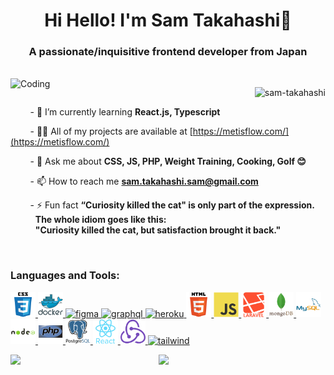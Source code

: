 <!-- [![MasterHead](https://source.unsplash.com/d4lv5slqeqY/1600x450)](https://rishavchanda.io) -->

<h1 align="center">Hi Hello! I'm Sam Takahashi👋</h1>
<h3 align="center">A passionate/inquisitive frontend developer from Japan</h3>
<br />
<img align="left" alt="Coding" width="300" src="https://media.giphy.com/media/scZPhLqaVOM1qG4lT9/giphy.gif" />

<p align="right"> <img src="https://komarev.com/ghpvc/?username=sam-takahashi&label=Profile%20views&color=0e75b6&style=flat" alt="sam-takahashi" /> </p>

&nbsp; &nbsp; &nbsp; &nbsp; - 🌱 I’m currently learning **React.js, Typescript**

&nbsp; &nbsp; &nbsp; &nbsp; - 👨‍💻 All of my projects are available at [https://metisflow.com/](https://metisflow.com/)

&nbsp; &nbsp; &nbsp; &nbsp; - 💬 Ask me about **CSS, JS, PHP, Weight Training, Cooking, Golf 😊**

&nbsp; &nbsp; &nbsp; &nbsp; - 📫 How to reach me **sam.takahashi.sam@gmail.com**

&nbsp; &nbsp; &nbsp; &nbsp; - ⚡ Fun fact **“Curiosity killed the cat" is only part of the expression.<br /> &nbsp; &nbsp; &nbsp; &nbsp; &nbsp; &nbsp;  The whole idiom goes like this: <br /> &nbsp; &nbsp; &nbsp; &nbsp; &nbsp; &nbsp;  "Curiosity killed the cat, but satisfaction brought it back."**

<p align="left">
</p>
<br />
<h3 align="left">Languages and Tools:</h3>

<p align="left"> <a href="https://www.w3schools.com/css/" target="_blank" rel="noreferrer"> <img src="https://raw.githubusercontent.com/devicons/devicon/master/icons/css3/css3-original-wordmark.svg" alt="css3" width="40" height="40"/> </a> <a href="https://www.docker.com/" target="_blank" rel="noreferrer"> <img src="https://raw.githubusercontent.com/devicons/devicon/master/icons/docker/docker-original-wordmark.svg" alt="docker" width="40" height="40"/> </a> <a href="https://www.figma.com/" target="_blank" rel="noreferrer"> <img src="https://www.vectorlogo.zone/logos/figma/figma-icon.svg" alt="figma" width="40" height="40"/> </a> <a href="https://graphql.org" target="_blank" rel="noreferrer"> <img src="https://www.vectorlogo.zone/logos/graphql/graphql-icon.svg" alt="graphql" width="40" height="40"/> </a> <a href="https://heroku.com" target="_blank" rel="noreferrer"> <img src="https://www.vectorlogo.zone/logos/heroku/heroku-icon.svg" alt="heroku" width="40" height="40"/> </a> <a href="https://www.w3.org/html/" target="_blank" rel="noreferrer"> <img src="https://raw.githubusercontent.com/devicons/devicon/master/icons/html5/html5-original-wordmark.svg" alt="html5" width="40" height="40"/> </a> <a href="https://developer.mozilla.org/en-US/docs/Web/JavaScript" target="_blank" rel="noreferrer"> <img src="https://raw.githubusercontent.com/devicons/devicon/master/icons/javascript/javascript-original.svg" alt="javascript" width="40" height="40"/> </a> <a href="https://laravel.com/" target="_blank" rel="noreferrer"> <img src="https://raw.githubusercontent.com/devicons/devicon/master/icons/laravel/laravel-plain-wordmark.svg" alt="laravel" width="40" height="40"/> </a> <a href="https://www.mongodb.com/" target="_blank" rel="noreferrer"> <img src="https://raw.githubusercontent.com/devicons/devicon/master/icons/mongodb/mongodb-original-wordmark.svg" alt="mongodb" width="40" height="40"/> </a> <a href="https://www.mysql.com/" target="_blank" rel="noreferrer"> <img src="https://raw.githubusercontent.com/devicons/devicon/master/icons/mysql/mysql-original-wordmark.svg" alt="mysql" width="40" height="40"/> </a> <a href="https://nodejs.org" target="_blank" rel="noreferrer"> <img src="https://raw.githubusercontent.com/devicons/devicon/master/icons/nodejs/nodejs-original-wordmark.svg" alt="nodejs" width="40" height="40"/> </a> <a href="https://www.php.net" target="_blank" rel="noreferrer"> <img src="https://raw.githubusercontent.com/devicons/devicon/master/icons/php/php-original.svg" alt="php" width="40" height="40"/> </a> <a href="https://www.postgresql.org" target="_blank" rel="noreferrer"> <img src="https://raw.githubusercontent.com/devicons/devicon/master/icons/postgresql/postgresql-original-wordmark.svg" alt="postgresql" width="40" height="40"/> </a> <a href="https://reactjs.org/" target="_blank" rel="noreferrer"> <img src="https://raw.githubusercontent.com/devicons/devicon/master/icons/react/react-original-wordmark.svg" alt="react" width="40" height="40"/> </a> <a href="https://redux.js.org" target="_blank" rel="noreferrer"> <img src="https://raw.githubusercontent.com/devicons/devicon/master/icons/redux/redux-original.svg" alt="redux" width="40" height="40"/> </a> <a href="https://tailwindcss.com/" target="_blank" rel="noreferrer"> <img src="https://www.vectorlogo.zone/logos/tailwindcss/tailwindcss-icon.svg" alt="tailwind" width="40" height="40"/> </a></p>

<!-- # Hi hello! I'm Sam👋 -->
<img align="left" width="47%" src="https://github-readme-stats.vercel.app/api?username=Sam-Takahashi&show_icons=true&theme=tokyonight" />
<img align="left" width="47%" src="https://github-readme-stats.vercel.app/api/top-langs/?username=Sam-Takahashi&layout=compact" />
<!-- 
![JavaScript](https://img.shields.io/badge/javascript-%23323330.svg?style=for-the-badge&logo=javascript&logoColor=%23F7DF1E)
![PHP](https://img.shields.io/badge/php-%23777BB4.svg?style=for-the-badge&logo=php&logoColor=white)
![CSS3](https://img.shields.io/badge/css3-%231572B6.svg?style=for-the-badge&logo=css3&logoColor=white)
![Figma](https://img.shields.io/badge/figma-%23F24E1E.svg?style=for-the-badge&logo=figma&logoColor=white) -->

